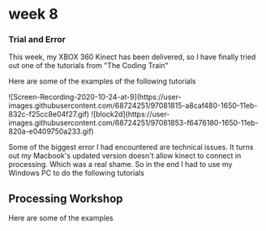 <h1> week 8 </h1> 
<h3> Trial and Error  </h3> 
<p>This week, my XBOX 360 Kinect has been delivered, so I have finally tried out one of the tutorials from "The Coding Train" </p> 

<p>Here are some of the examples of the following tutorials</p> 
<p>![Screen-Recording-2020-10-24-at-9](https://user-images.githubusercontent.com/68724251/97081815-a8caf480-1650-11eb-832c-f25cc8e04f27.gif)
![block2d](https://user-images.githubusercontent.com/68724251/97081853-f6476180-1650-11eb-820a-e0409750a233.gif)</p>

<p> Some of the biggest error I had encountered are technical issues. It turns out my Macbook's updated version doesn't allow kinect to connect in processing. Which was a real shame. So in the end I had to use my Windows PC to do the following tutorials </p> 

<h2> Processing Workshop</h2> 

<p>Here are some of the examples </p> 
